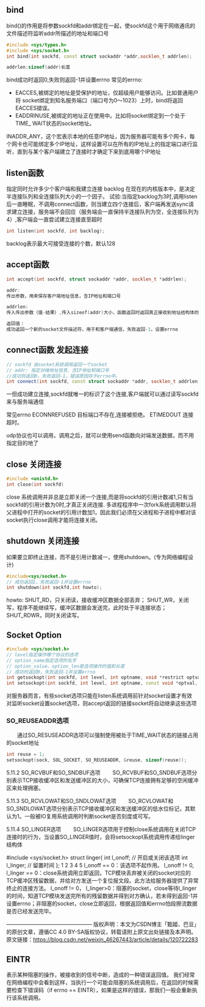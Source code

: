 
## bind
bind()的作用是将参数sockfd和addr绑定在一起，使sockfd这个用于网络通讯的文件描述符监听addr所描述的地址和端口号
```cpp
#include <sys/types.h>
#include <sys/socket.h>
int bind(int sockfd, const struct sockaddr *addr,socklen_t addrlen); 

addrlen:sizeof(addr)长度
```

bind成功时返回0,失败则返回-1并设置errno 常见的errno:
- EACCES,被绑定的地址是受保护的地址，仅超级用户能够访问。比如普通用户将 socket绑定到知名服务端口（端口号为0〜1023）上时，bind将返回EACCES错误。
- EADDRINUSE,被绑定的地址正在使用中。比如将socket绑定到一个处于TIME_ WAIT状态的socket地址。


INADDR_ANY，这个宏表示本地的任意IP地址，因为服务器可能有多个网卡，每个网卡也可能绑定多个IP地址，这样设置可以在所有的IP地址上的指定端口进行监听，直到与某个客户端建立了连接时才确定下来到底用哪个IP地址


## listen函数
指定同时允许多少个客户端和我建立连接
backlog 在现在的内核版本中，是决定半连接队列和全连接队列大小的一个因子。
试验:当指定backlog为3时,调用listen后一直睡眠，不调用connect函数，则当建立四个连接后，客户端再发送sync请求建立连接，服务端不会回应（服务端会一直保持半连接队列为空，全连接队列为4）,客户端会一直尝试建立连接直至超时
```cpp
int listen(int sockfd, int backlog);
```
backlog表示最大可接受连接的个数，默认128

## accept函数
```cpp
int accept(int sockfd, struct sockaddr *addr, socklen_t *addrlen);

addr:
传出参数，用来保存客户端地址信息，含IP地址和端口号

addrlen:
传入传出参数（值-结果）,传入sizeof(addr)大小，函数返回时返回真正接收到地址结构体的大小

返回值：
成功返回一个新的socket文件描述符，用于和客户端通信，失败返回-1，设置errno
```


## connect函数 发起连接
```cpp
// sockfd 由socket系统调用返回一个socket
// addr: 指定对端地址信息，含IP地址和端口号
//成功则返回0，失败返回-1，错误原因存于errno中。
int connect(int sockfd, const struct sockaddr *addr, socklen_t addrlen);

```
一但成功建立连接,sockfd就唯一的标识了这个连接,客户端就可以通过读写sockfd来与服务端通信

常见errno
ECONNREFUSED 目标端口不存在,连接被拒绝。
ETIMEDOUT 连接超时。

udp协议也可以调用，调用之后，就可以使用send函数向对端发送数据，而不用指定目的地了


## close 关闭连接
```cpp
#include <unistd.h>
int close(int sockfd)
```
close 系统调用并非总是立即关闭一个连接,而是将sockfd的引用计数减1,只有当sockfd的引用计数为0时,才真正关闭连接.
多进程程序中一次fork系统调用默认将父进程中打开的socket的引用计数加1，因此我们必须在父进程和子进程中都对该socket执行close调用才能将连接关闭。

## shutdown 关闭连接
如果要立即终止连接，而不是引用计数减一，使用shutdown。(专为网络编程设计)
```cpp
#include<sys/socket.h>
// 成功返回1，失败返回-1并设置errno
int shutdown(int sockfd,int howto);
```
howto: 
	SHUT_RD，只关闭读，接收缓冲区数据全部丢弃；
	SHUT_WR，关闭写，程序不能继续写，缓冲区数据会发送完，此时处于半连接状态；
	SHUT_RDWR，同时关闭读写。



## Socket Option
```cpp
#include <sys/socket.h>
// level指定操作哪个协议的选项
// option_name指定选项的名字
// option_value、option_len是选项操作的值和长度
// 成功时返回0，失败返回-1并设置errno
int getsockopt(int sockfd, int level, int optname, void *restrict optval, socklen_t *restrict optlen);
int setsockopt(int sockfd, int level, int optname, const void *optval, socklen_t optlen);
```
对服务器而言，有些socket选项只能在listen系统调用前针对socket设置才有效
对监听socket设置socket选项，则accept返回的链接socket将自动继承这些选项

### SO_REUSEADDR选项
  通过SO_RESUSEADDR选项可以强制使用被处于TIME_WAIT状态的链接占用的socket地址
```cpp
int reuse = 1;
setsockopt(sock, SOL_SOCKET, SO_REUSEADDR, &reuse, sizeof(reuse));
```

5.11.2 SO_RCVBUF和SO_SNDBUF选项
  SO_RCVBUF和SO_SNDBUF选项分别表示TCP接收缓冲区和发送缓冲区的大小，可确保TCP连接拥有足够的空闲缓冲区来处理拥塞。

5.11.3 SO_RCVLOWAT和SO_SNDLOWAT选项
  SO_RCVLOWAT和SO_SNDLOWAT选项分别表示TCP接收缓冲区和发送缓冲区的低水位标记，其默认为1。一般被IO复用系统调用时判断socket是否刻度或可写。

5.11.4 SO_LINGER选项
  SO_LINGER选项用于控制close系统调用在关闭TCP连接时的行为，当设置SO_LINGER值时，会将setsockopt系统调用传递给linger结构体

#include <sys/socket.h>
struct linger{
    int l_onoff;            // 开启或关闭该选项
    int l_linger;           // 留置时间
};
1
2
3
4
5
l_onoff == 0：该选项不起作用。
l_onoff != 0, l_linger == 0：close系统调用立即返回，TCP模块丢弃被关闭的socket对应的TCP缓冲区残留数据，并给对方发送一个复位报文段。此方法给服务器提供了异常终止的连接方法。
l_onoff != 0， l_linger>0：阻塞的socket，close等待l_linger的时间，知道TCP模块发送完所有的残留数据并得到对方确认，若未得到返回-1并设置errno；非阻塞的socket，close立即返回，根据返回值和errno怕段擦流数据是否已经发送完毕。

————————————————
版权声明：本文为CSDN博主「甄姬、巴豆」的原创文章，遵循CC 4.0 BY-SA版权协议，转载请附上原文出处链接及本声明。
原文链接：https://blog.csdn.net/weixin_46267443/article/details/120722283
## EINTR
表示某种阻塞的操作，被接收到的信号中断，造成的一种错误返回值。
我们经常在网络编程中会看到这样，当执行一个可能会阻塞的系统调用后，在返回的时候需要检查下错误码（if errno == EINTR），如果是这样的错误，那我们一般会重新执行该系统调用。

